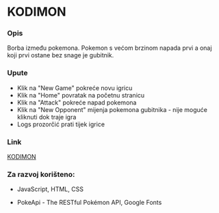 # KODIMON

### Opis
Borba između pokemona. Pokemon s većom brzinom napada prvi a onaj koji prvi ostane bez snage je gubitnik.

### Upute

* Klik na "New Game" pokreće novu igricu
* Klik na "Home" povratak na početnu stranicu
* Klik na "Attack" pokreće napad pokemona
* Klik na "New Opponent" mijenja pokemona gubitnika - nije moguće kliknuti dok traje igra
* Logs prozorčić prati tijek igrice

### Link
[KODIMON](https://kodimon.glitch.me/)

### Za razvoj korišteno:

* JavaScript, HTML, CSS

* PokeApi - The RESTful Pokémon API, Google Fonts